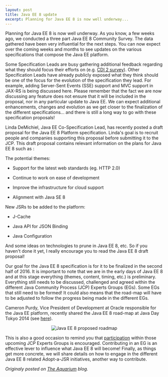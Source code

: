 ```yaml
---
layout: post
title: Java EE 8 update
excerpt: Planning for Java EE 8 is now well underway...
---
```


Planning for Java EE 8 is now well underway. As you know, a few weeks ago, we conducted a three part Java EE 8 Community Survey. The data gathered have been very influential for the next steps. You can now expect over the coming weeks and months to see updates on the various specifications that compose the Java EE platform.


Some Specification Leads are busy gathering additional feedback regarding what they should focus their efforts on (e.g. [CDI 2 survey](http://www.cdi-spec.org/news/2014/05/28/CDI-2_0-survey/)). Other Specification Leads have already publicly exposed what they think should be one of the focus for the evolution of the specification they lead.  For example, adding Server-Sent Events (SSE) support and MVC support in JAX-RS is being discussed here. Please remember that the fact we are now discussing any feature does not ensure that it will be included in the proposal, nor in any particular update to Java EE. We can expect additional enhancements, changes and evolution as we get closer to the finalization of the different specifications... and there is still a long way to go with these specification proposals!

Linda DeMichiel, Java EE Co-Specification Lead, has recently posted a draft proposal for the Java EE 8 Platform specification. Linda's goal is to recruit people and companies supporting this proposal before submitting it to the JCP.
This draft proposal contains relevant information on the plans for Java EE 8 such as :

The potential themes:

* Support for the latest web standards (eg. HTTP 2.0) 

* Continue to work on ease of development

* Improve the infrastructure for cloud support

* Alignment with Java SE 8

New JSRs to be added to the platform:

* J-Cache

* Java API for JSON Binding

* Java Configuration

And some ideas on technologies to prune in Java EE 8, etc. So if you haven't done it yet, I really encourage you to read the Java EE 8 draft proposal!

Our goal for the Java EE 8 specification is for it to be finalized in the second half of 2016. It is important to note that we are in the early days of Java EE 8 and at this stage everything (themes, content, timing, etc.) is preliminary. Everything still needs to be discussed, challenged and agreed within the different Java Community Process (JCP) Experts Groups (EGs). Some EGs that still need to be formed! It could also means that the road-map will have to be adjusted to follow the progress being made in the different EGs.

Cameron Purdy, Vice President of Development at Oracle responsible for the Java EE platform, recently shared the Java EE 8 road-map at Java Day Tokyo 2014 (see [here](http://otndnld.oracle.co.jp/ondemand/javaday2014/movie/mp4/140522_K1.mp4)).

<p align="center">
<img alt="Java EE 8 proposed roadmap" src="https://delabassee.com/images/blog/javaee8_roadmap.jpeg"/>
</p>

This is also a good occasion to remind you that [participation](https://jcp.org/ja/participation/overview) within those upcoming JCP Experts Groups is encouraged. Contributing in an EG is an effective lever to influence what Java EE 8 will become! Finally, as things get more concrete, we will share details on how to engage in the different Java EE 8 related Adopt-a-JSR initiatives, another way to contribute.

*Originaly posted on [The Aquarium](https://blogs.oracle.com/theaquarium/java-ee-8-update-v2) blog.*
